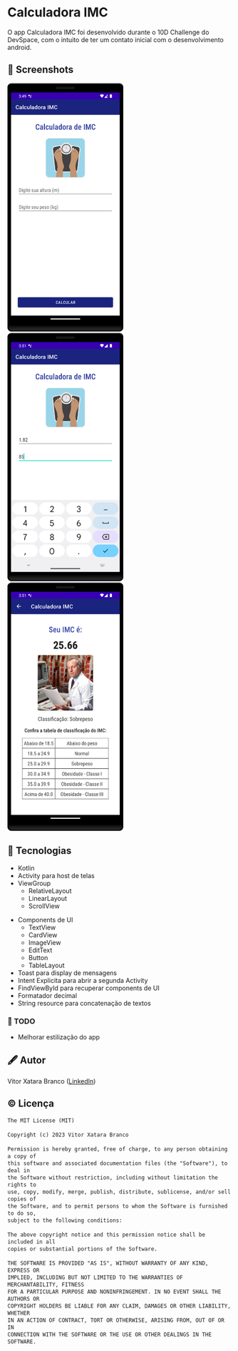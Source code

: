 # Calculadora IMC
O app Calculadora IMC foi desenvolvido durante o 10D Challenge do DevSpace, com o intuito de ter um contato inicial com o desenvolvimento android. 



## :camera_flash: Screenshots
<!-- You can add more screenshots here if you like -->
<img src="/results/img1.png" width="260">&emsp;<img src="/results/img2.png" width="260">&emsp;<img src="/results/img3.png" width="260">

## 📱 Tecnologias
* Kotlin
* Activity para host de telas
* ViewGroup
    * RelativeLayout
    * LinearLayout
    * ScrollView
- Components de UI
    - TextView
    - CardView
    - ImageView
    - EditText
    - Button
    - TableLayout
- Toast para display de mensagens
- Intent Explicita para abrir a segunda Activity
- FindViewById para recuperar components de UI
- Formatador decimal
- String resource para concatenação de textos


### 📑 TODO
- Melhorar estilização do app

## 🖋 Autor
Vitor Xatara Branco ([LinkedIn](https://www.linkedin.com/in/vitor-xatara-branco/))

## © Licença
```
The MIT License (MIT)

Copyright (c) 2023 Vitor Xatara Branco

Permission is hereby granted, free of charge, to any person obtaining a copy of
this software and associated documentation files (the "Software"), to deal in
the Software without restriction, including without limitation the rights to
use, copy, modify, merge, publish, distribute, sublicense, and/or sell copies of
the Software, and to permit persons to whom the Software is furnished to do so,
subject to the following conditions:

The above copyright notice and this permission notice shall be included in all
copies or substantial portions of the Software.

THE SOFTWARE IS PROVIDED "AS IS", WITHOUT WARRANTY OF ANY KIND, EXPRESS OR
IMPLIED, INCLUDING BUT NOT LIMITED TO THE WARRANTIES OF MERCHANTABILITY, FITNESS
FOR A PARTICULAR PURPOSE AND NONINFRINGEMENT. IN NO EVENT SHALL THE AUTHORS OR
COPYRIGHT HOLDERS BE LIABLE FOR ANY CLAIM, DAMAGES OR OTHER LIABILITY, WHETHER
IN AN ACTION OF CONTRACT, TORT OR OTHERWISE, ARISING FROM, OUT OF OR IN
CONNECTION WITH THE SOFTWARE OR THE USE OR OTHER DEALINGS IN THE SOFTWARE.
